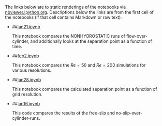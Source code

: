 The links below are to static renderings of the notebooks via
[nbviewer.ipython.org](http://nbviewer.ipython.org/).
Descriptions below the links are from the first cell of the notebooks
(if that cell contains Markdown or raw text).

* ##[jan21.ipynb](http://nbviewer.ipython.org/urls/bitbucket.org/canyonsubc/flow_separation/raw/tip/half_cylinder_notebooks/jan21.ipynb)  
    
    This notebook compares the NONHYDROSTATIC runs of flow-over-cylinder, and additionally looks at the separation point as a function of time.  

* ##[feb2.ipynb](http://nbviewer.ipython.org/urls/bitbucket.org/canyonsubc/flow_separation/raw/tip/half_cylinder_notebooks/feb2.ipynb)  
    
    This notebook compares the $Re=50$ and $Re=200$ simulations for various resolutions.  

* ##[jan28.ipynb](http://nbviewer.ipython.org/urls/bitbucket.org/canyonsubc/flow_separation/raw/tip/half_cylinder_notebooks/jan28.ipynb)  
    
    This notebook compares the calculated separation point as a function of grid resolution.  

* ##[jan16.ipynb](http://nbviewer.ipython.org/urls/bitbucket.org/canyonsubc/flow_separation/raw/tip/half_cylinder_notebooks/jan16.ipynb)  
    
    This code compares the results of the free-slip and no-slip-over-cylinder-runs.  

